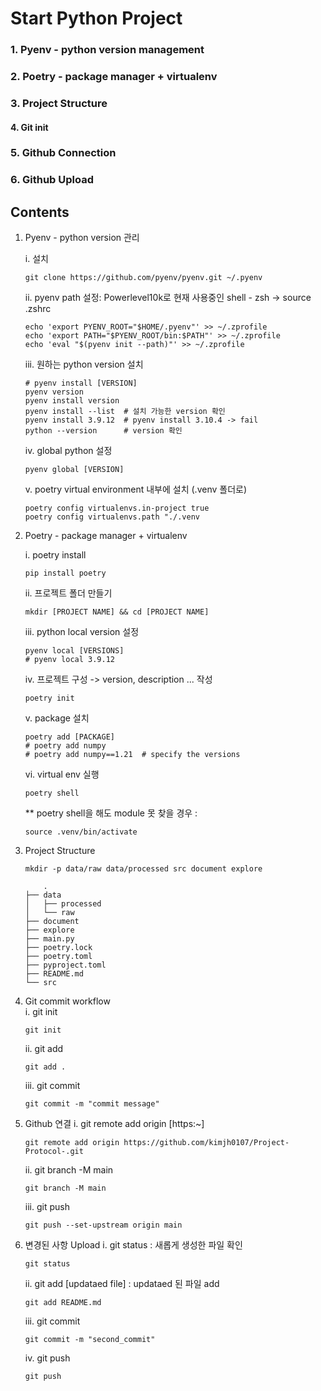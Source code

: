 # Start Python Project 
### 1. Pyenv - python version management 
### 2. Poetry - package manager + virtualenv 
### 3. Project Structure 
#### 4. Git init 
### 5. Github Connection 
### 6. Github Upload 
## Contents 
1. Pyenv - python version 관리 
    
    i. 설치 
    ~~~
    git clone https://github.com/pyenv/pyenv.git ~/.pyenv
    ~~~

    ii. pyenv path 설정: Powerlevel10k로 현재 사용중인 shell - zsh -> source .zshrc 
    ~~~
    echo 'export PYENV_ROOT="$HOME/.pyenv"' >> ~/.zprofile
    echo 'export PATH="$PYENV_ROOT/bin:$PATH"' >> ~/.zprofile
    echo 'eval "$(pyenv init --path)"' >> ~/.zprofile
    ~~~

    iii. 원하는 python version 설치 
    ~~~
    # pyenv install [VERSION]
    pyenv version
    pyenv install version
    pyenv install --list  # 설치 가능한 version 확인 
    pyenv install 3.9.12  # pyenv install 3.10.4 -> fail 
    python --version      # version 확인 
    ~~~

    iv. global python 설정 
    ~~~
    pyenv global [VERSION]
    ~~~
    
    v. poetry virtual environment 내부에 설치 (.venv 폴더로)
    ~~~
    poetry config virtualenvs.in-project true
    poetry config virtualenvs.path "./.venv
    ~~~


2. Poetry - package manager + virtualenv 

    i. poetry install 
    ~~~
    pip install poetry 
    ~~~ 
    ii. 프로젝트 폴더 만들기 
    ~~~
    mkdir [PROJECT NAME] && cd [PROJECT NAME] 
    ~~~
    iii. python local version 설정 
    ~~~
    pyenv local [VERSIONS]
    # pyenv local 3.9.12
    ~~~
    iv. 프로젝트 구성 -> version, description ... 작성   
    ~~~
    poetry init
    ~~~
    v. package 설치 
    ~~~
    poetry add [PACKAGE]
    # poetry add numpy
    # poetry add numpy==1.21  # specify the versions 
    ~~~
    vi. virtual env 실행 
    ~~~
    poetry shell 
    ~~~

    ** poetry shell을 해도 module 못 찾을 경우 : 
    ~~~
    source .venv/bin/activate 
    ~~~


3. Project Structure 
    ~~~
    mkdir -p data/raw data/processed src document explore
    ~~~

    ~~~
        .
    ├── data
    │   ├── processed
    │   └── raw
    ├── document
    ├── explore
    ├── main.py
    ├── poetry.lock
    ├── poetry.toml
    ├── pyproject.toml
    ├── README.md
    └── src
    ~~~

4. Git commit workflow  
    i. git init 
    ~~~
    git init 
    ~~~ 
    ii. git add 
    ~~~
    git add . 
    ~~~
    iii. git commit 
    ~~~
    git commit -m "commit message" 
    ~~~
5. Github 연결 
    i. git remote add origin [https:~]
    ~~~
    git remote add origin https://github.com/kimjh0107/Project-Protocol-.git
    ~~~
    ii. git branch -M main 
    ~~~
    git branch -M main 
    ~~~
    iii. git push
    ~~~
    git push --set-upstream origin main     
    ~~~

6. 변경된 사항 Upload 
    i. git status : 새롭게 생성한 파일 확인 
    ~~~
    git status 
    ~~~
    ii. git add [updataed file] : updataed 된 파일 add 
    ~~~
    git add README.md 
    ~~~
    iii. git commit 
    ~~~
    git commit -m "second_commit"
    ~~~
    iv. git push 
    ~~~
    git push 
    ~~~
